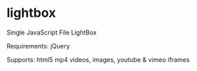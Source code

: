 # lightbox
Single JavaScript File LightBox

Requirements:
  jQuery
  
Supports: html5 mp4 videos, images, youtube & vimeo iframes
